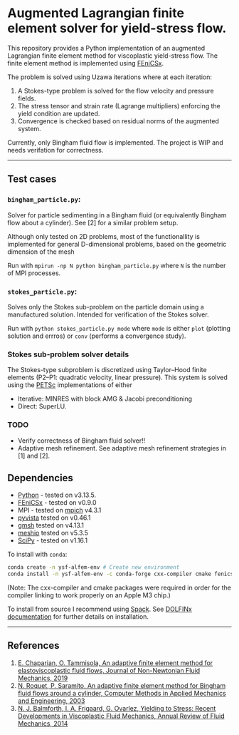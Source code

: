 # Augmented Lagrangian finite element solver for yield-stress flow.

This repository provides a Python implementation of an augmented Lagrangian finite element method for viscoplastic yield-stress flow. The finite element method is implemented using [FEniCSx](https://fenicsproject.org/).

The problem is solved using Uzawa iterations where at each iteration:
1. A Stokes-type problem is solved for the flow velocity and pressure fields.
2. The stress tensor and strain rate (Lagrange multipliers) enforcing the yield condition are updated.
3. Convergence is checked based on residual norms of the augmented system.

Currently, only Bingham fluid flow is implemented. The project is WIP and needs verifation for correctness.

---

## Test cases
### `bingham_particle.py`:

Solver for particle sedimenting in a Bingham fluid (or equivalently Bingham flow about a cylinder). See [2] for a similar problem setup.

Although only tested on 2D problems, most of the functionallity is implemented for general D-dimensional problems, based on the geometric dimension of the mesh

Run with `mpirun -np N python bingham_particle.py` where `N` is the number of MPI processes.

### `stokes_particle.py`:
Solves only the Stokes sub-problem on the particle domain using a manufactured solution. Intended for verification of the Stokes solver.

Run with `python stokes_particle.py mode` where `mode` is either `plot` (plotting solution and errros) or `conv` (performs a convergence study).

### Stokes sub-problem solver details
The Stokes-type subproblem is discretized using Taylor–Hood finite elements (P2–P1: quadratic velocity, linear pressure). This system is solved using the [PETSc](https://petsc.org/release/#) implementations of either
  - Iterative: MINRES with block AMG & Jacobi preconditioning
  - Direct: SuperLU.

### TODO
  - Verify correctness of Bingham fluid solver!!
  - Adaptive mesh refinement. See adaptive mesh refinement strategies in [1] and [2].

## Dependencies
- [Python](https://www.python.org/) - tested on v3.13.5.
- [FEniCSx](https://fenicsproject.org/) - tested on v0.9.0
- MPI - tested on [mpich](https://www.mpich.org/) v4.3.1
- [pyvista](https://docs.pyvista.org/) tested on v0.46.1
- [gmsh](https://gmsh.info/) tested on v4.13.1
- [meshio](https://github.com/nschloe/meshio) tested on v5.3.5
- [SciPy](https://scipy.org/) - tested on v1.16.1 

To install with `conda`:
```bash
conda create -n ysf-alfem-env # Create new environment 
conda install -n ysf-alfem-env -c conda-forge cxx-compiler cmake fenics-dolfinx mpich pyvista python-gmsh meshio scipy
```
(Note: The cxx-compiler and cmake packages were required in order for the compiler linking to work properly on an Apple M3 chip.)

To install from source I recommend using [Spack](https://spack.io/). See [DOLFINx documentation](https://github.com/FEniCS/dolfinx#installation) for further details on installation.

---

## References
1. [E. Chaparian, O. Tammisola, An adaptive finite element method for elastoviscoplastic fluid flows, Journal of Non-Newtonian Fluid Mechanics, 2019](https://doi.org/10.1016/j.jnnfm.2019.104148)
2. [N. Roquet, P. Saramito, An adaptive finite element method for Bingham fluid flows around a cylinder, Computer Methods in Applied Mechanics and Engineering, 2003](https://doi.org/10.1016/S0045-7825(03)00262-7)
3. [N. J. Balmforth, I. A. Frigaard, G. Ovarlez, Yielding to Stress: Recent Developments in Viscoplastic Fluid Mechanics, Annual Review of Fluid Mechanics, 2014](https://doi.org/10.1146/annurev-fluid-010313-141424)
